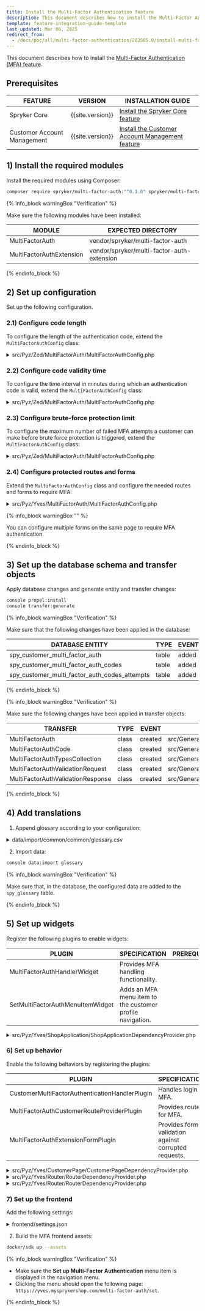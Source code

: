 ```yaml
---
title: Install the Multi-Factor Authentication feature
description: This document describes how to install the Multi-Factor Authentication (MFA) feature in your Spryker project.
template: feature-integration-guide-template
last_updated: Mar 06, 2025
redirect_from:
  - /docs/pbc/all/multi-factor-authentication/202505.0/install-multi-factor-authentication-feature.html
---
```


This document describes how to install the [Multi-Factor Authentication (MFA) feature](/docs/pbc/all/multi-factor-authentication/latest/multi-factor-authentication.html).


## Prerequisites

| FEATURE                        | VERSION          | INSTALLATION  GUIDE                                                                                                                                                                                                     |
|-----------------------------|------------------|------------------------------------------------------------------------------------------------------------------------------------------------------------------------------------------------------------------------|
| Spryker Core                | {{site.version}} | [Install the Spryker Core feature](/docs/pbc/all/miscellaneous/latest/install-and-upgrade/install-features/install-the-spryker-core-feature.html)                                                            |
| Customer Account Management | {{site.version}} | [Install the Customer Account Management feature](/docs/pbc/all/customer-relationship-management/latest/base-shop/install-and-upgrade/install-features/install-the-customer-account-management-feature.html) |

## 1) Install the required modules

Install the required modules using Composer:

```bash
composer require spryker/multi-factor-auth:"^0.1.0" spryker/multi-factor-auth-extension:"^1.0.0" --update-with-dependencies
```

{% info_block warningBox "Verification" %}

Make sure the following modules have been installed:

| MODULE                   | EXPECTED DIRECTORY                         |
|--------------------------|--------------------------------------------|
| MultiFactorAuth          | vendor/spryker/multi-factor-auth           |
| MultiFactorAuthExtension | vendor/spryker/multi-factor-auth-extension |

{% endinfo_block %}

## 2) Set up configuration

Set up the following configuration.


### 2.1) Configure code length

To configure the length of the authentication code, extend the `MultiFactorAuthConfig` class:

<details>
<summary>src/Pyz/Zed/MultiFactorAuth/MultiFactorAuthConfig.php</summary>

```php
namespace Pyz\Zed\MultiFactorAuth;

use Spryker\Zed\MultiFactorAuth\MultiFactorAuthConfig as SprykerMultiFactorAuthConfig;

class MultiFactorAuthConfig extends SprykerMultiFactorAuthConfig
{
    /**
     * Specifications:
     * - Defines the length of the authentication code.
     * 
     * @api
     *
     * @return int
     */
    public function getCustomerCodeLength(): int
    {
        return 6;
    }
}
```

</details>

### 2.2) Configure code validity time

To configure the time interval in minutes during which an authentication code is valid, extend the `MultiFactorAuthConfig` class:


<details>
<summary>src/Pyz/Zed/MultiFactorAuth/MultiFactorAuthConfig.php</summary>

```php
namespace Pyz\Zed\MultiFactorAuth;

use Spryker\Zed\MultiFactorAuth\MultiFactorAuthConfig as SprykerMultiFactorAuthConfig;

class MultiFactorAuthConfig extends SprykerMultiFactorAuthConfig
{
    /**
     * Specifications:
     * - Defines the time interval in minutes during which the authentication code is valid.
     * 
     * @api
     *
     * @return int
     */
    public function getCustomerCodeValidityTtl(): int
    {
        return 30;
    }
}
```

</details>

### 2.3) Configure brute-force protection limit

To configure the maximum number of failed MFA attempts a customer can make before brute force protection is triggered, extend the `MultiFactorAuthConfig` class:



<details>
<summary>src/Pyz/Zed/MultiFactorAuth/MultiFactorAuthConfig.php</summary>

```php
namespace Pyz\Zed\MultiFactorAuth;

use Spryker\Zed\MultiFactorAuth\MultiFactorAuthConfig as SprykerMultiFactorAuthConfig;

class MultiFactorAuthConfig extends SprykerMultiFactorAuthConfig
{
    /**
     * Specifications:
     * - Defines the number of failed attempts a customer can make to enter the authentication code in order to prevent brute force attacks.
     * 
     * @api
     *
     * @return int
     */
    public function getCustomerAttemptLimit(): int
    {
        return 3;
    }
}
```

</details>

### 2.4) Configure protected routes and forms

Extend the `MultiFactorAuthConfig` class and configure the needed routes and forms to require MFA:

<details>
<summary>src/Pyz/Yves/MultiFactorAuth/MultiFactorAuthConfig.php</summary>

```php
namespace Pyz\Yves\MultiFactorAuth;

use Spryker\Yves\MultiFactorAuth\MultiFactorAuthConfig as SprykerMultiFactorAuthConfig;

class MultiFactorAuthConfig extends SprykerMultiFactorAuthConfig
{
    /**
     * Specifications:
     * - Defines the routes and forms that require MFA authentication.
     * 
     * @api
     *
     * @return array<string, array<string>>
     */
    public function getEnabledRoutesAndForms(): array
    {
        return [
            'YOUR_ROUTE_NAME' => ['YOUR_FORM_NAME'],
        ];
    }
}
```

</details>

{% info_block warningBox "" %}

You can configure multiple forms on the same page to require MFA authentication.

{% endinfo_block %}

## 3) Set up the database schema and transfer objects

Apply database changes and generate entity and transfer changes:

```bash
console propel:install
console transfer:generate
```

{% info_block warningBox "Verification" %}

Make sure that the following changes have been applied in the database:

| DATABASE ENTITY                               | TYPE  | EVENT |
|-----------------------------------------------|-------|-------|
| spy_customer_multi_factor_auth                | table | added |
| spy_customer_multi_factor_auth_codes          | table | added |
| spy_customer_multi_factor_auth_codes_attempts | table | added |

{% endinfo_block %}

{% info_block warningBox "Verification" %}

Make sure the following changes have been applied in transfer objects:

| TRANSFER                          | TYPE     | EVENT   | PATH                                                                    |
|-----------------------------------|----------|---------|-------------------------------------------------------------------------|
| MultiFactorAuth                   | class    | created | src/Generated/Shared/Transfer/MultiFactorAuthTransfer                   |
| MultiFactorAuthCode               | class    | created | src/Generated/Shared/Transfer/MultiFactorAuthCodeTransfer               |
| MultiFactorAuthTypesCollection    | class    | created | src/Generated/Shared/Transfer/MultiFactorAuthTypesCollectionTransfer    |
| MultiFactorAuthValidationRequest   | class    | created | src/Generated/Shared/Transfer/MultiFactorAuthValidationRequestTransfer |
| MultiFactorAuthValidationResponse | class    | created | src/Generated/Shared/Transfer/MultiFactorAuthValidationResponseTransfer |

{% endinfo_block %}

## 4) Add translations

1. Append glossary according to your configuration:

<details>
<summary>data/import/common/common/glossary.csv</summary>

```csv
multi_factor_auth.multi_factor_auth.list.title,"Set up Multi-Factor Authentication",en_US
multi_factor_auth.multi_factor_auth.list.title,"Multi-Faktor-Authentifizierung einrichten",de_DE
multi_factor_auth.error.invalid_code,"Invalid multi-factor authentication code. You have %remainingAttempts% attempt(s) left.",en_US
multi_factor_auth.error.invalid_code,"Ungültiger Multi-Faktor-Authentifizierungscode. Sie haben %remainingAttempts% Versuch(e) verbleiben.",de_DE
multi_factor_auth.error.attempts_exceeded,"You have exceeded the number of allowed attempts. Please try again after the page has been refreshed.",en_US
multi_factor_auth.error.attempts_exceeded,"Sie haben die Anzahl der zulässigen Versuche überschritten. Bitte versuchen Sie es erneut, nachdem die Seite aktualisiert wurde.",de_DE
multi_factor_auth.error.expired_code,"The multi-factor authentication code has expired. Please try again.",en_US
multi_factor_auth.error.expired_code,"Der Multi-Faktor-Authentifizierungscode ist abgelaufen. Bitte versuchen Sie es erneut.",de_DE
multi_factor_auth.error.authentication_method_not_selected,"Unable to proceed. A multi-factor authentication method must be selected. Please refresh the page and try again or contact support if the problem persists.",en_US
multi_factor_auth.error.authentication_method_not_selected,"Kann nicht fortgesetzt werden. Es muss eine Multi-Faktor-Authentifizierungsmethode ausgewählt werden. Bitte aktualisieren Sie die Seite und versuchen Sie es erneut oder wenden Sie sich an den Support, wenn das Problem weiterhin besteht.",de_DE
multi_factor_auth.method.select,"Select Authentication Method",en_US
multi_factor_auth.method.select,"Authentifizierungsmethode auswählen",de_DE
multi_factor_auth.code.validation,"Enter Authentication Code",en_US
multi_factor_auth.code.validation,"Authentifizierungscode eingeben",de_DE
multi_factor_auth.enter_code_for_method,"We sent the authentication code to your %type%. Type it below to continue.",en_US
multi_factor_auth.enter_code_for_method,"Wir haben Ihnen den Authentifizierungscode per %type% gesendet. Geben Sie ihn unten ein, um fortzufahren.",de_DE
multi_factor_auth.access_denied,"Access is strictly restricted until multi-factor authentication verification is successfully completed. Please ensure that JavaScript is enabled in your browser, refresh the page, and try again. If the problem persists, you may need to complete the multi-factor authentication process again.",en_US
multi_factor_auth.access_denied,"Zugriff ist bis zur erfolgreichen Vollziehung der Multi-Faktor-Authentifizierung eingeschränkt. Bitte stellen Sie sicher, dass JavaScript in Ihrem Browser aktiviert ist, die Seite aktualisieren und erneut versuchen. Wenn das Problem weiterhin besteht, sollten Sie die Multi-Faktor-Authentifizierungprozess erneut abschließen.",de_DE
multi_factor_auth.activation.success,"The multi-factor authentication has been activated.",en_US
multi_factor_auth.activation.success,"Die Multi-Faktor-Authentifizierung wurde aktiviert.",de_DE
multi_factor_auth.deactivation.success,"The multi-factor authentication has been deactivated.",en_US
multi_factor_auth.deactivation.success,"Die Multi-Faktor-Authentifizierung wurde deaktiviert.",de_DE
multi_factor_auth.activation.error,"The multi-factor authentication could not be activated.",en_US
multi_factor_auth.activation.error,"Die Multi-Faktor-Authentifizierung konnte nicht aktiviert werden.",de_DE
multi_factor_auth.deactivation.error,"The multi-factor authentication could not be deactivated.",en_US
multi_factor_auth.deactivation.error,"Die Multi-Faktor-Authentifizierung konnte nicht deaktiviert werden.",de_DE
multi_factor_auth.selection.error.required,"Please choose how you would like to verify your identity.",en_US
multi_factor_auth.selection.error.required,"Bitte wählen Sie aus, wie Sie Ihre Identität überprüfen möchten.",de_DE
multi_factor_auth.continue,"Continue",en_US
multi_factor_auth.continue,"Fortfahren",de_DE
multi_factor_auth.verify_code,"Verify Code",en_US
multi_factor_auth.verify_code,"Code überprüfen",de_DE
multi_factor_auth.required_options,"You must choose one option to continue!",en_US
multi_factor_auth.required_options,"Sie müssen eine Option auswählen, um fortzufahren!",de_DE
```

</details>

2. Import data:

```bash
console data:import glossary
```

{% info_block warningBox "Verification" %}

Make sure that, in the database, the configured data are added to the `spy_glossary` table.

{% endinfo_block %}

## 5) Set up widgets

Register the following plugins to enable widgets:

| PLUGIN                           | SPECIFICATION                                     | PREREQUISITES | NAMESPACE                               |
|----------------------------------|---------------------------------------------------|---------------|-----------------------------------------|
| MultiFactorAuthHandlerWidget     | Provides MFA handling functionality.               |               | SprykerShop\Yves\MultiFactorAuth\Widget |
| SetMultiFactorAuthMenuItemWidget | Adds an MFA menu item to the customer profile navigation. |               | SprykerShop\Yves\MultiFactorAuth\Widget |

<details>
<summary>src/Pyz/Yves/ShopApplication/ShopApplicationDependencyProvider.php</summary>

```php
<?php
namespace Pyz\Yves\ShopApplication;

use SprykerShop\Yves\ShopApplication\ShopApplicationDependencyProvider as SprykerShopApplicationDependencyProvider;
use Spryker\Yves\MultiFactorAuth\Widget\MultiFactorAuthHandlerWidget;
use Spryker\Yves\MultiFactorAuth\Widget\SetMultiFactorAuthMenuItemWidget;

class ShopApplicationDependencyProvider extends SprykerShopApplicationDependencyProvider
{
    protected function getGlobalWidgets(): array
    {
        return [
            SetMultiFactorAuthMenuItemWidget::class,
            MultiFactorAuthHandlerWidget::class,
        ];
    }
}
```

</details>

### 6) Set up behavior

Enable the following behaviors by registering the plugins:

| PLUGIN                                         | SPECIFICATION                                             | PREREQUISITES | NAMESPACE                                                           |
|------------------------------------------------|-----------------------------------------------------------|---------------|---------------------------------------------------------------------|
| CustomerMultiFactorAuthenticationHandlerPlugin | Handles  login MFA. |               | Spryker\Yves\MultiFactorAuth\Plugin\AuthenticationHandler\Customer  |
| MultiFactorAuthCustomerRouteProviderPlugin     | Provides routes for MFA.            |               | Spryker\Yves\MultiFactorAuth\Plugin\Router\Customer  |
| MultiFactorAuthExtensionFormPlugin             | Provides form validation against corrupted requests.       |               | Spryker\Yves\MultiFactorAuth\Plugin\Form |

<details>
<summary>src/Pyz/Yves/CustomerPage/CustomerPageDependencyProvider.php</summary>

```php
namespace Pyz\Yves\CustomerPage;

use Spryker\Yves\MultiFactorAuth\Plugin\AuthenticationHandler\Customer\CustomerMultiFactorAuthenticationHandlerPlugin;
use SprykerShop\Yves\CustomerPage\CustomerPageDependencyProvider as SprykerShopCustomerPageDependencyProvider;

class CustomerPageDependencyProvider extends SprykerShopCustomerPageDependencyProvider
{
    protected function getCustomerAuthenticationHandlerPlugins(): array
    {
        return [
            new CustomerMultiFactorAuthenticationHandlerPlugin(),
        ];
    }
}
```

</details>

<details>
<summary>src/Pyz/Yves/Router/RouterDependencyProvider.php</summary>

```php
namespace Pyz\Yves\Router;

use Spryker\Yves\Router\RouterDependencyProvider as SprykerRouterDependencyProvider;
use Spryker\Yves\MultiFactorAuth\Plugin\Router\Customer\MultiFactorAuthCustomerRouteProviderPlugin;

class RouterDependencyProvider extends SprykerRouterDependencyProvider
{
    protected function getRouteProvider(): array
    {
        return [
            new MultiFactorAuthCustomerRouteProviderPlugin(),
        ];
    }
}
```

</details>

<details>
<summary>src/Pyz/Yves/Router/RouterDependencyProvider.php</summary>

```php
namespace Pyz\Yves\Form;

use Spryker\Yves\Form\FormDependencyProvider as SprykerFormDependencyProvider;
use Spryker\Yves\MultiFactorAuth\Plugin\Form\MultiFactorAuthExtensionFormPlugin;

class FormDependencyProvider extends SprykerFormDependencyProvider
{
    protected function getFormPlugins(): array
    {
        return [
            new MultiFactorAuthExtensionFormPlugin(),
        ];
    }
}
```

</details>

### 7) Set up the frontend

Add the following settings:

<details>
<summary>frontend/settings.json</summary>

```javascript
{
    const globalSettings = {
        ...
        paths: {
            ...
            sprykerCore: './vendor/spryker/spryker/Bundles',
            ...
        };
        
    const paths = {
        ...
        sprykerCore: globalSettings.paths.sprykerCore,   
        ...
        };

    return {
        ...
        find: {
            componentEntryPoints: {
                dirs: [
                    ...
                    join(globalSettings.context, paths.sprykerCore),
                    ...
                ],
                ...
            },
            componentStyles: {
                dirs: [
                    ...
                    join(globalSettings.context, paths.sprykerCore),
                    ...
                ],
                ...
            },
            ...
        },
        ... 
    };
}
```

</details>



2. Build the MFA frontend assets:

```bash
docker/sdk up --assets
```

{% info_block warningBox "Verification" %}

- Make sure the **Set up Multi-Factor Authentication** menu item is displayed in the navigation menu.
- Clicking the menu should open the following page: `https://yves.mysprykershop.com/multi-factor-auth/set`.

{% endinfo_block %}













































